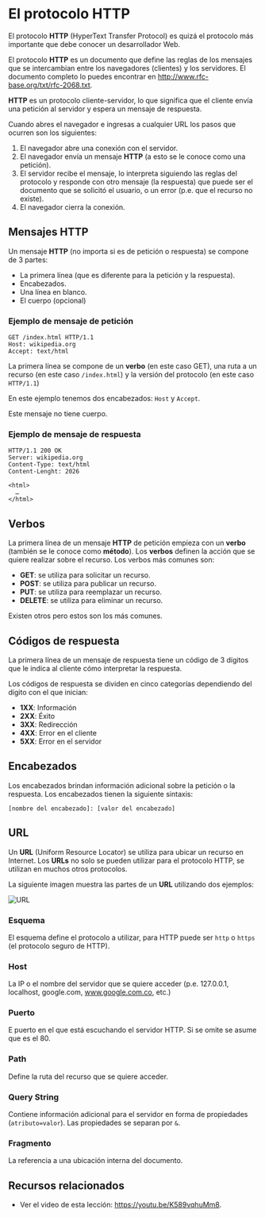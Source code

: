 # El protocolo HTTP

El protocolo **HTTP** (HyperText Transfer Protocol) es quizá el protocolo más importante que debe conocer un desarrollador Web.

El protocolo **HTTP** es un documento que define las reglas de los mensajes que se intercambian entre los navegadores (clientes) y los servidores. El documento completo lo puedes encontrar en http://www.rfc-base.org/txt/rfc-2068.txt.

**HTTP** es un protocolo cliente-servidor, lo que significa que el cliente envía una petición al servidor y espera un mensaje de respuesta.

Cuando abres el navegador e ingresas a cualquier URL los pasos que ocurren son los siguientes:

1. El navegador abre una conexión con el servidor.
2. El navegador envía un mensaje **HTTP** (a esto se le conoce como una petición).
3. El servidor recibe el mensaje, lo interpreta siguiendo las reglas del protocolo y responde con otro mensaje (la respuesta) que puede ser el documento que se solicitó el usuario, o un error (p.e. que el recurso no existe).
4. El navegador cierra la conexión.

## Mensajes HTTP

Un mensaje **HTTP** (no importa si es de petición o respuesta) se compone de 3 partes:

* La primera línea (que es diferente para la petición y la respuesta).
* Encabezados.
* Una línea en blanco.
* El cuerpo (opcional)

### Ejemplo de mensaje de petición

```
GET /index.html HTTP/1.1
Host: wikipedia.org
Accept: text/html
```

La primera línea se compone de un **verbo** (en este caso GET), una ruta a un recurso (en este caso `/index.html`) y la versión del protocolo (en este caso `HTTP/1.1`)

En este ejemplo tenemos dos encabezados: `Host` y `Accept`.

Este mensaje no tiene cuerpo.

### Ejemplo de mensaje de respuesta

```
HTTP/1.1 200 OK
Server: wikipedia.org
Content-Type: text/html
Content-Lenght: 2026

<html>
  …
</html>
```

## Verbos

La primera línea de un mensaje **HTTP** de petición empieza con un **verbo** (también se le conoce como **método**). Los **verbos** definen la acción que se quiere realizar sobre el recurso. Los verbos más comunes son:

* **GET**: se utiliza para solicitar un recurso.
* **POST**: se utiliza para publicar un recurso.
* **PUT**: se utiliza para reemplazar un recurso.
* **DELETE**: se utiliza para eliminar un recurso.

Existen otros pero estos son los más comunes.

## Códigos de respuesta

La primera línea de un mensaje de respuesta tiene un código de 3 dígitos que le indica al cliente cómo interpretar la respuesta.

Los códigos de respuesta se dividen en cinco categorías dependiendo del dígito con el que inician:

* **1XX**: Información
* **2XX**: Éxito
* **3XX**: Redirección
* **4XX**: Error en el cliente
* **5XX**: Error en el servidor

## Encabezados

Los encabezados brindan información adicional sobre la petición o la respuesta. Los encabezados tienen la siguiente sintaxis:

```
[nombre del encabezado]: [valor del encabezado]
```

## URL

Un **URL** (Uniform Resource Locator) se utiliza para ubicar un recurso en Internet. Los **URLs** no solo se pueden utilizar para el protocolo HTTP, se utilizan en muchos otros protocolos.

La siguiente imagen muestra las partes de un **URL** utilizando dos ejemplos:

![URL](https://s3.amazonaws.com/makeitreal/images/full-stack-curriculum/url.jpg)

### Esquema

El esquema define el protocolo a utilizar, para HTTP puede ser `http` o `https` (el protocolo seguro de HTTP).

### Host

La IP o el nombre del servidor que se quiere acceder (p.e. 127.0.0.1, localhost, google.com, www.google.com.co, etc.)

### Puerto

E puerto en el que está escuchando el servidor HTTP. Si se omite se asume que es el 80.

### Path

Define la ruta del recurso que se quiere acceder.

### Query String

Contiene información adicional para el servidor en forma de propiedades (`atributo=valor`). Las propiedades se separan por `&`.

### Fragmento

La referencia a una ubicación interna del documento.

## Recursos relacionados

* Ver el video de esta lección: https://youtu.be/K589vqhuMm8.
